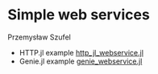 # Simple web services

Przemysław Szufel

- HTTP.jl example [http_jl_webservice.jl](http_jl_webservice.jl)
- Genie.jl example [genie_webservice.jl](genie_webservice.jl)
